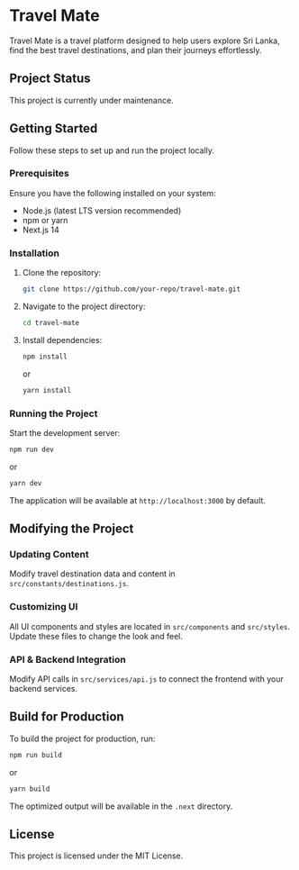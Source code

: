 # Travel Mate

Travel Mate is a travel platform designed to help users explore Sri Lanka, find the best travel destinations, and plan their journeys effortlessly.

## Project Status
This project is currently under maintenance.

## Getting Started

Follow these steps to set up and run the project locally.

### Prerequisites
Ensure you have the following installed on your system:
- Node.js (latest LTS version recommended)
- npm or yarn
- Next.js 14

### Installation

1. Clone the repository:
   ```sh
   git clone https://github.com/your-repo/travel-mate.git
   ```
2. Navigate to the project directory:
   ```sh
   cd travel-mate
   ```
3. Install dependencies:
   ```sh
   npm install
   ```
   or
   ```sh
   yarn install
   ```

### Running the Project

Start the development server:
   ```sh
   npm run dev
   ```
   or
   ```sh
   yarn dev
   ```

The application will be available at `http://localhost:3000` by default.

## Modifying the Project

### Updating Content
Modify travel destination data and content in `src/constants/destinations.js`.

### Customizing UI
All UI components and styles are located in `src/components` and `src/styles`. Update these files to change the look and feel.

### API & Backend Integration
Modify API calls in `src/services/api.js` to connect the frontend with your backend services.

## Build for Production
To build the project for production, run:
   ```sh
   npm run build
   ```
   or
   ```sh
   yarn build
   ```
The optimized output will be available in the `.next` directory.

## License
This project is licensed under the MIT License.


